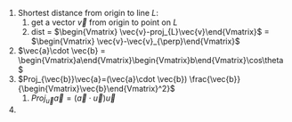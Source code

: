 1. Shortest distance from origin to line $L$:
	1. get a vector $\vec{v}$ from origin to point on $L$
	2. dist = $\begin{Vmatrix} \vec{v}-proj_{L}\vec{v}\end{Vmatrix}$ = $\begin{Vmatrix} \vec{v}-\vec{v}_{\perp}\end{Vmatrix}$ 
2. $\vec{a}\cdot \vec{b} = \begin{Vmatrix}a\end{Vmatrix}\begin{Vmatrix}b\end{Vmatrix}\cos\theta$
3. $Proj_{\vec{b}}\vec{a}=(\vec{a}\cdot \vec{b}) \frac{\vec{b}}{\begin{Vmatrix}\vec{b}\end{Vmatrix}^2}$
	1. $Proj_{\vec{u}}\vec{a}=(\vec{a}\cdot \vec{u})\vec{u}$
4. 